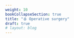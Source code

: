 ```yaml
---
weight: 10
bookCollapseSection: true
title: "🩸 Operative surgery"
draft: true
# layout: blog
---
```


